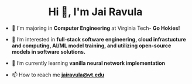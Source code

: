 <h1 align="center">Hi 👋, I'm Jai Ravula</h1>

- 📜 I'm majoring in **Computer Engineering**  at Virginia Tech- **Go Hokies!**

- 👀 I’m interested in **full-stack software engineering, cloud infrastucture and computing, AI/ML model training, and utilizing open-source models in software solutions.** 

- 🌱 I’m currently learning **vanilla neural network implementation**

- 📫 How to reach me **jairavula@vt.edu**

<!---
jairavula/jairavula is a ✨ special ✨ repository because its `README.md` (this file) appears on your GitHub profile.
You can click the Preview link to take a look at your changes.
--->
